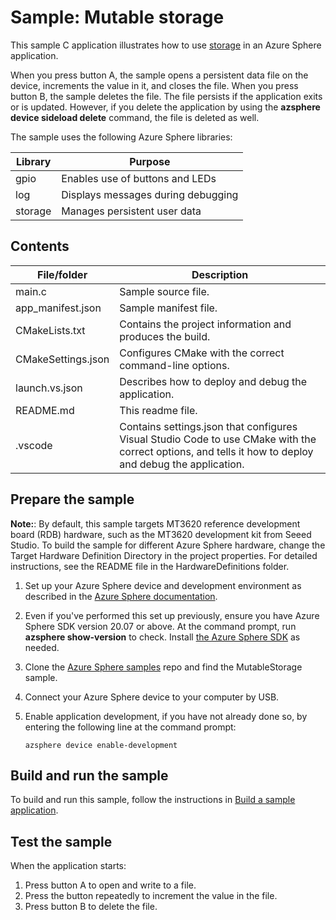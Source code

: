 # Sample: Mutable storage

This sample C application illustrates how to use [storage](https://docs.microsoft.com/azure-sphere/app-development/storage) in an Azure Sphere application.

When you press button A, the sample opens a persistent data file on the device, increments the value in it, and closes the file. When you press button B, the sample deletes the file. The file persists if the application exits or is updated. However, if you delete the application by using the **azsphere device sideload delete** command, the file is deleted as well.

The sample uses the following Azure Sphere libraries:

|Library   |Purpose  |
|---------|---------|
|gpio |  Enables use of buttons and LEDs |
|log     |  Displays messages during debugging  |
|storage    | Manages persistent user data |

## Contents

| File/folder | Description |
|-------------|-------------|
|   main.c    | Sample source file. |
| app_manifest.json |Sample manifest file. |
| CMakeLists.txt | Contains the project information and produces the build. |
| CMakeSettings.json| Configures CMake with the correct command-line options. |
|launch.vs.json |Describes how to deploy and debug the application.|
| README.md | This readme file. |
|.vscode |Contains settings.json that configures Visual Studio Code to use CMake with the correct options, and tells it how to deploy and debug the application. |

## Prepare the sample

**Note:**: By default, this sample targets MT3620 reference development board (RDB)  hardware, such as the MT3620 development kit from Seeed Studio. To build the sample for different Azure Sphere hardware, change the Target Hardware Definition Directory in the project properties. For detailed instructions, see the README file in the HardwareDefinitions folder.

1. Set up your Azure Sphere device and development environment as described in the [Azure Sphere documentation](https://docs.microsoft.com/azure-sphere/install/overview).
1. Even if you've performed this set up previously, ensure you have Azure Sphere SDK version 20.07 or above. At the command prompt, run **azsphere show-version** to check. Install [the Azure Sphere SDK](https://docs.microsoft.com/azure-sphere/install/install-sdk) as needed.
1. Clone the [Azure Sphere samples](https://github.com/Azure/azure-sphere-samples) repo and find the MutableStorage sample.
1. Connect your Azure Sphere device to your computer by USB.
1. Enable application development, if you have not already done so, by entering the following line at the command prompt:

   `azsphere device enable-development`

## Build and run the sample

To build and run this sample, follow the instructions in [Build a sample application](../../../BUILD_INSTRUCTIONS.md).

## Test the sample

When the application starts:
1. Press button A to open and write to a file.
1. Press the button repeatedly to increment the value in the file.
1. Press button B to delete the file.
